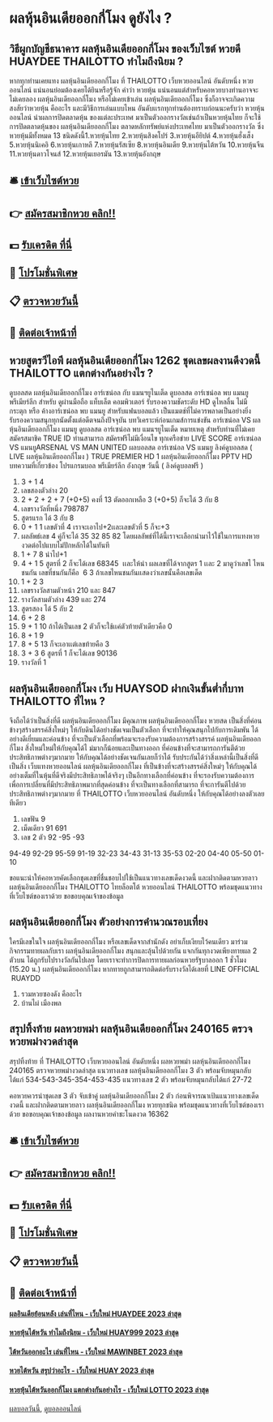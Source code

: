 # ผลหุ้นอินเดียออกกี่โมง ดูยังไง ?
## วิธีผูกบัญชีธนาคาร ผลหุ้นอินเดียออกกี่โมง ของเว็บไซต์ หวยดี HUAYDEE THAILOTTO ทำไมถึงนิยม ?
หากทุกท่านเคยแทง ผลหุ้นอินเดียออกกี่โมง ที่ THAILOTTO เว็บหวยออนไลน์ อันดับหนึ่ง หวยออนไลน์ แน่นอนย่อมต้องเคยได้ยินหรือรู้จัก คำว่า หวยหุ้น แน่นอนแต่สำหรับคอหวยบางท่านอาจจะไม่เคยลอง ผลหุ้นอินเดียออกกี่โมง หรือไม่เคยเข้าเล่น ผลหุ้นอินเดียออกกี่โมง ซึ่งก็อาจจะเกิดความสงสัยว่าหวยหุ้น คืออะไร และมีวิธีการเล่นแบบไหน อันดับเเรกทุกท่านต้องทราบก่อนนะครับว่า หวยหุ้นออนไลน์ นำผลการปิดตลาดหุ้น ของแต่ละประเทศ มาเป็นตัวออกรางวัลเช่นถ้าเป็นหวยหุ้นไทย
ก็จะใช้การปิดตลาดหุ้นของ ผลหุ้นอินเดียออกกี่โมง ตลาดหลักทรัพย์แห่งประเทศไทย มาเป็นตัวออกรางวัล ซึ่งหวยหุ้นมีทั้งหมด 13 ชนิดดังนี้1.หวยหุ้นไทย 2.หวยหุ้นสิงคโปร์ 3.หวยหุ้นอียิปต์ 4.หวยหุ้นฮั่งเส็ง 5.หวยหุ้นนิเคอิ 6.หวยหุ้นเกาหลี 7.หวยหุ้นรัสเซีย 8.หวยหุ้นอินเดีย 9.หวยหุ้นไต้หวัน 10.หวยหุ้นจีน 11.หวยหุ้นดาวโจนส์ 12.หวยหุ้นเยอรมัน 13.หวยหุ้นอังกฤษ

## 🛎 [เข้าเว็บไซต์หวย](https://bit.ly/3BG5bNw)
## 👉 [สมัครสมาชิกหวย คลิก!!](https://bit.ly/3BG5bNw)
## 💵 [รับเครดิต ที่นี่](https://bit.ly/3C3mvgS)
## 👑 [โปรโมชั่นพิเศษ](https://bit.ly/3C3mvgS)
## 📋 [ตรวจหวยวันนี้](https://bit.ly/3C3mvgS)
## 📱 [ติดต่อเจ้าหน้าที่](https://bit.ly/3C3mvgS)

## หวยสูตรวีไอพี ผลหุ้นอินเดียออกกี่โมง 1262 ชุดเลขผลงานดีงวดนี้ THAILOTTO แตกต่างกันอย่างไร ?
ดูบอลสด ผลหุ้นอินเดียออกกี่โมง อาร์เซน่อล กับ แมนฯยูไนเต็ด
ดูบอลสด อาร์เซน่อล พบ แมนยู พรีเมียร์ลีก สำหรับ ดูผ่านมือถือ แท็บเล็ต คอมพิวเตอร์ รับรองความชัดระดับ HD ดูไหลลื่น ไม่มีกระตุก หรือ ค้างอาร์เซน่อล พบ แมนยู สำหรับแฟนบอลแล้ว เป็นแมตช์ที่ไม่ควรพลาดเป็นอย่างยิ่ง รับรองความสนุกทุกนัดตั้งแต่อดีตจนถึงปัจจุบัน
บทวิเคราะห์ก่อนเกมส์การแข่งขัน อาร์เซน่อล VS ผลหุ้นอินเดียออกกี่โมง แมนยู
ดูบอลสด อาร์เซน่อล พบ แมนฯยูไนเต็ด
หมายเหตุ สำหรับท่านที่ไม่เคยสมัครสมาชิค TRUE ID ท่านสามารถ สมัครฟรีไม่มีเงื่อนไข ทุกเครือข่าย
LIVE SCORE อาร์เซน่อล VS แมนยูARSENAL VS MAN UNITED
ผลบอลสด อาร์เซน่อล VS แมนยู
ลิงค์ดูบอลสด ( LIVE ผลหุ้นอินเดียออกกี่โมง )
 TRUE PREMIER HD 1 ผลหุ้นอินเดียออกกี่โมง 
 PPTV HD 
บทความที่เกี่ยวข้อง
โปรแกรมบอล พรีเมียร์ลีก อังกฤษ วันนี้ ( ลิงค์ดูบอลฟรี )
1. 3 + 1 4
2. เลขสองตัวล่าง 20
3. 2 + 2 + 2 + 7 (+0+5) คงที่ 13 ตัดออกเหลือ 3 (+0+5) ก็จะได้ 3 กับ 8
4. เลขรางวัลที่หนึ่ง 798787
5. สูตรแรก ได้ 3 กับ 8
6. 0 + 1 1 เลขตัวที่ 4 เราจะเอาไป+2เเละเลขตัวที่ 5 ก็จะ+3
7. ผลลัพธ์เลข 4 คู่ก็จะได้ 35 32 85 82 โดยผลลัพธ์ที่ได้นี้เราจะเลือกนำมาไว้ใช้ในการแทงหวยงวดต่อไปแบบไม่ปักหลักได้ในทันที
8. 1 + 7 8 นำไป+1
9. 4 + 1 5 สูตรที่ 2 ก็จะได้เลข 68345  เเละให้นำ ผลเลขที่ได้จากสูตร 1 เเละ 2 มาดูว่าเลขไ ไหนชนกัน เลขที่ชนกันก็คือ  6 3 ถ้าเลขไหนชนกันเเสดงว่าเลขนั้นคือเลขเด็ด
10. 1 + 2 3
11. เลขรางวัลสามตัวหน้า 210 และ 847
12. รางวัลสามตัวล่าง 439 และ 274
13. สูตรสอง ได้ 5 กับ 2
14. 6 + 2 8
15. 9 + 1 10 ถ้าได้เป็นเลข 2 ตัวก็จะใช้เเค่ตัวท้ายตัวเดียวคือ 0
16. 8 + 1 9
17. 8 + 5 13 ก็จะเอาเเต่เลขท้ายคือ 3
18. 3 + 3 6 สูตรที่ 1 ก็จะได้เลข 90136
19. รางวัลที่ 1

## ผลหุ้นอินเดียออกกี่โมง เว็บ HUAYSOD ฝากเงินขั้นต่ำกี่บาท THAILOTTO ที่ไหน ?
จึงถือได้ว่าเป็นสิ่งที่ดี ผลหุ้นอินเดียออกกี่โมง มีคุณภาพ ผลหุ้นอินเดียออกกี่โมง หวยสด เป็นสิ่งที่ค่อนข้างๆสร้างสรรค์สิ่งใหม่ๆ ให้กับดินได้อย่างชัดเจนเป็นตัวเลือก ที่จะทำให้คุณสนุกไปกับการเดิมพัน ได้อย่างดีเยี่ยมและค่อนข้าง ที่จะเป็นตัวเลือกที่พร้อมจะรองรับความต้องการสร้างสรรค์ ผลหุ้นอินเดียออกกี่โมง สิ่งใหม่ใหม่ให้กับคุณได้ไ ม่มากก็น้อยและเป็นทางออก ที่ค่อนข้างที่จะสามารถการันตีด้วยประสิทธิภาพต่างๆมากมาย ให้กับคุณได้อย่างชัดเจนกันเลยก็ว่าได้ รับประกันได้ว่าสิ่งเหล่านี้เป็นสิ่งที่ดีเป็นสิ่ง เว็บแทงหวยออนไลน์ ผลหุ้นอินเดียออกกี่โมง ที่เป็นข้างที่จะสร้างสรรค์สิ่งใหม่ๆ ให้กับคุณได้อย่างเต็มที่ในหุ้นที่ดีจริงมีประสิทธิภาพได้จริงๆ เป็นอีกทางเลือกที่ค่อนข้าง ที่จะรองรับความต้องการ เพื่อการเปลี่ยนที่มีประสิทธิภาพมากที่สุดค่อนข้าง ที่จะเป็นทางเลือกที่สามารถ ที่จะการันตีไปด้วย ประสิทธิภาพต่างๆมากมาย ที่ THAILOTTO เว็บหวยออนไลน์ อันดับหนึ่ง ให้กับคุณได้อย่างลงตัวเลยทีเดียว
1. เลขฟัน 9
2. เม็ดเดียว 91 691
3. เลข 2 ตัว 92 -95 -93

94-49
92-29
95-59
91-19
32-23
34-43
31-13
35-53
02-20
04-40
05-50
01-10

ขอแนะนำให้คอหวยคัดเลือกชุดเลขที่ชื่นชอบไปใช้เป็นแนวทางเลขเด็ดงวดนี้ และฝากติดตามหวยลาว ผลหุ้นอินเดียออกกี่โมง THAILOTTO ไทยล็อตโต้ หวยออนไลน์ THAILOTTO พร้อมชุดแนวทางที่เว็บไซต์ของเราด้วย
ขอขอบคุณเจ้าของข้อมูล

## ผลหุ้นอินเดียออกกี่โมง ตัวอย่างการคำนวณรอบเที่ยง
ใครมีเลขในใจ ผลหุ้นอินเดียออกกี่โมง หรือเลขเด็ดจากสำนักดัง อย่าเก็บเงียบไว้คนเดียว มาร่วมกิจกรรมทายผลกับเรา ผลหุ้นอินเดียออกกี่โมง สนุกและลุ้นไปด้วยกัน แจกกันทุกงวดเพียงทายผล 2 ตัวบน ได้ถูกรับไปรางวัลกันไปเลย โดยเราจะทำการปิดการทายผลก่อนหวยรัฐบาลออก 1 ชั่วโมง (15.20 น.) ผลหุ้นอินเดียออกกี่โมง หากทายถูกสามารถติดต่อรับรางวัลได้เลยที่ LINE OFFICIAL  RUAYDD
1. รวมหวยซองดัง คืออะไร
2. บ้านไผ่ เมืองพล

## สรุปทิ้งท้าย ผลหวยพม่า ผลหุ้นอินเดียออกกี่โมง 240165 ตรวจหวยพม่างวดล่าสุด
สรุปทิ้งท้าย ที่ THAILOTTO เว็บหวยออนไลน์ อันดับหนึ่ง ผลหวยพม่า ผลหุ้นอินเดียออกกี่โมง 240165 ตรวจหวยพม่างวดล่าสุด แนวทางเลข ผลหุ้นอินเดียออกกี่โมง 3 ตัว พร้อมจับหมุนกลับได้แก่
534-543-345-354-453-435
แนวทางเลข 2 ตัว พร้อมจับหมุนกลับได้แก่
27-72

คอหวยควรนำชุดเลข 3 ตัว จับเข้าคู่ ผลหุ้นอินเดียออกกี่โมง 2 ตัว ก่อนพิจารณาเป้นแนวทางเลขเด็ดงวดนี้ และฝากติดตามหวยลาว ผลหุ้นอินเดียออกกี่โมง หวยทุกชนิด พร้อมชุดแนวทางที่เว็บไซต์ของเราด้วย
ขอขอบคุณเจ้าของข้อมูล
ผลงานหวยคำชะโนดงวด 16362

## 🛎 [เข้าเว็บไซต์หวย](https://bit.ly/3BG5bNw)
## 👉 [สมัครสมาชิกหวย คลิก!!](https://bit.ly/3BG5bNw)
## 💵 [รับเครดิต ที่นี่](https://bit.ly/3C3mvgS)
## 👑 [โปรโมชั่นพิเศษ](https://bit.ly/3C3mvgS)
## 📋 [ตรวจหวยวันนี้](https://bit.ly/3C3mvgS)
## 📱 [ติดต่อเจ้าหน้าที่](https://bit.ly/3C3mvgS)

#### [ผลอินเดียย้อนหลัง เล่นที่ไหน - เว็บใหม่ HUAYDEE 2023 ล่าสุด](https://atom.io/themes/ผลอินเดียย้อนหลัง%20เล่นที่ไหน%20-%20เว็บใหม่%20huaydee%202023%20ล่าสุด)
#### [หวยหุ้นไต้หวัน ทำไมถึงนิยม - เว็บใหม่ HUAY999 2023 ล่าสุด](https://atom.io/themes/หวยหุ้นไต้หวัน%20ทำไมถึงนิยม%20-%20เว็บใหม่%20huay999%202023%20ล่าสุด)
#### [ไต้หวันออกอะไร เล่นที่ไหน - เว็บใหม่ MAWINBET 2023 ล่าสุด](https://atom.io/themes/ไต้หวันออกอะไร%20เล่นที่ไหน%20-%20เว็บใหม่%20mawinbet%202023%20ล่าสุด)
#### [หวยไต้หวัน สรุปว่าอะไร - เว็บใหม่ HUAY 2023 ล่าสุด](https://atom.io/themes/หวยไต้หวัน%20สรุปว่าอะไร%20-%20เว็บใหม่%20huay%202023%20ล่าสุด)
#### [หวยหุ้นไต้หวันออกกี่โมง แตกต่างกันอย่างไร - เว็บใหม่ LOTTO 2023 ล่าสุด](https://atom.io/themes/หวยหุ้นไต้หวันออกกี่โมง%20แตกต่างกันอย่างไร%20-%20เว็บใหม่%20lotto%202023%20ล่าสุด)

[ผลบอลวันนี้](https://siamsport.tv "ผลบอลวันนี้"), [ดูบอลออนไลน์](https://siamsport.tv/ดูบอลสด "ดูบอลออนไลน์")